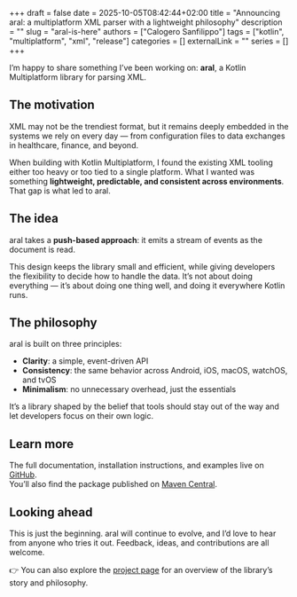 +++ 
draft = false
date = 2025-10-05T08:42:44+02:00
title = "Announcing aral: a multiplatform XML parser with a lightweight philosophy"
description = ""
slug = "aral-is-here"
authors = ["Calogero Sanfilippo"]
tags = ["kotlin", "multiplatform", "xml", "release"]
categories = []
externalLink = ""
series = []
+++

I’m happy to share something I’ve been working on: **aral**, a Kotlin Multiplatform library for parsing XML.

## The motivation

XML may not be the trendiest format, but it remains deeply embedded in the systems we rely on every day — from configuration files to data exchanges in healthcare, finance, and beyond.

When building with Kotlin Multiplatform, I found the existing XML tooling either too heavy or too tied to a single platform. What I wanted was something **lightweight, predictable, and consistent across environments**. That gap is what led to aral.

## The idea

aral takes a **push-based approach**: it emits a stream of events as the document is read.

This design keeps the library small and efficient, while giving developers the flexibility to decide how to handle the data. It’s not about doing everything — it’s about doing one thing well, and doing it everywhere Kotlin runs.

## The philosophy

aral is built on three principles:

- **Clarity**: a simple, event-driven API
- **Consistency**: the same behavior across Android, iOS, macOS, watchOS, and tvOS
- **Minimalism**: no unnecessary overhead, just the essentials

It’s a library shaped by the belief that tools should stay out of the way and let developers focus on their own logic.

## Learn more

The full documentation, installation instructions, and examples live on [GitHub](https://github.com/csanfilippo/aral).  
You’ll also find the package published on [Maven Central](https://search.maven.org/artifact/it.calogerosanfilippos/aral).

## Looking ahead

This is just the beginning. aral will continue to evolve, and I’d love to hear from anyone who tries it out. Feedback, ideas, and contributions are all welcome.

👉 You can also explore the [project page](/libs/aral) for an overview of the library’s story and philosophy.